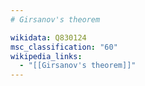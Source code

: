 ```yaml
---
# Girsanov's theorem

wikidata: Q830124
msc_classification: "60"
wikipedia_links:
  - "[[Girsanov's theorem]]"
---
```


